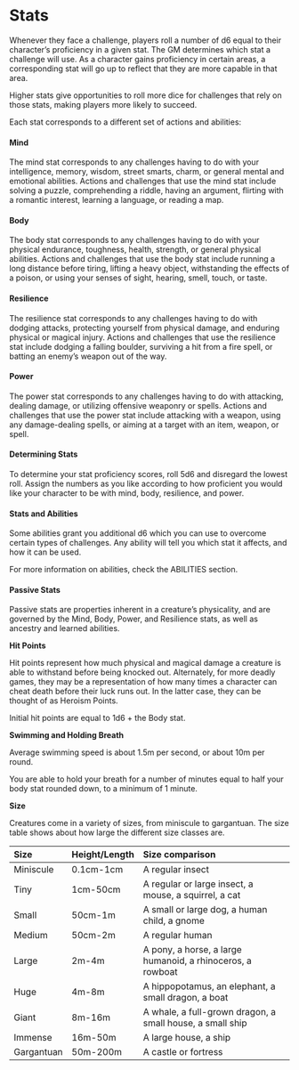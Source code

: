 # Stats

Whenever they face a challenge, players roll a number of d6 equal to their character’s proficiency in a given stat. The GM determines which stat a challenge will use. As a character gains proficiency in certain areas, a corresponding stat will go up to reflect that they are more capable in that area.

Higher stats give opportunities to roll more dice for challenges that rely on those stats, making players more likely to succeed.

Each stat corresponds to a different set of actions and abilities:

#### Mind

The mind stat corresponds to any challenges having to do with your intelligence, memory, wisdom, street smarts, charm, or general mental and emotional abilities. Actions and challenges that use the mind stat include solving a puzzle, comprehending a riddle, having an argument, flirting with a romantic interest, learning a language, or reading a map.

#### Body

The body stat corresponds to any challenges having to do with your physical endurance, toughness, health, strength, or general physical abilities. Actions and challenges that use the body stat include running a long distance before tiring, lifting a heavy object, withstanding the effects of a poison, or using your senses of sight, hearing, smell, touch, or taste.

#### Resilience

The resilience stat corresponds to any challenges having to do with dodging attacks, protecting yourself from physical damage, and enduring physical or magical injury. Actions and challenges that use the resilience stat include dodging a falling boulder, surviving a hit from a fire spell, or batting an enemy’s weapon out of the way.

#### Power

The power stat corresponds to any challenges having to do with attacking, dealing damage, or utilizing offensive weaponry or spells. Actions and challenges that use the power stat include attacking with a weapon, using any damage-dealing spells, or aiming at a target with an item, weapon, or spell.

#### Determining Stats

To determine your stat proficiency scores, roll 5d6 and disregard the lowest roll. Assign the numbers as you like according to how proficient you would like your character to be with mind, body, resilience, and power.

#### Stats and Abilities

Some abilities grant you additional d6 which you can use to overcome certain types of challenges. Any ability will tell you which stat it affects, and how it can be used.

For more information on abilities, check the ABILITIES section.

#### Passive Stats

Passive stats are properties inherent in a creature’s physicality, and are governed by the Mind, Body, Power, and Resilience stats, as well as ancestry and learned abilities.

**Hit Points**

Hit points represent how much physical and magical damage a creature is able to withstand before being knocked out. Alternately, for more deadly games, they may be a representation of how many times a character can cheat death before their luck runs out. In the latter case, they can be thought of as Heroism Points.

Initial hit points are equal to 1d6 + the Body stat.

**Swimming and Holding Breath**

Average swimming speed is about 1.5m per second, or about 10m per round.

You are able to hold your breath for a number of minutes equal to half your body stat rounded down, to a minimum of 1 minute.

**Size**

Creatures come in a variety of sizes, from miniscule to gargantuan. The size table shows about how large the different size classes are.

| Size | Height/Length | Size comparison |
| :--- | :--- | :--- |
| Miniscule | 0.1cm-1cm | A regular insect |
| Tiny | 1cm-50cm | A regular or large insect, a mouse, a squirrel, a cat |
| Small | 50cm-1m | A small or large dog, a human child, a gnome |
| Medium | 50cm-2m | A regular human |
| Large | 2m-4m | A pony, a horse, a large humanoid, a rhinoceros, a rowboat |
| Huge | 4m-8m | A hippopotamus, an elephant, a small dragon, a boat |
| Giant | 8m-16m | A whale, a full-grown dragon, a small house, a small ship |
| Immense | 16m-50m | A large house, a ship |
| Gargantuan | 50m-200m | A castle or fortress |

